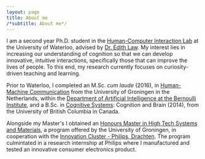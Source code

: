 ```yaml
---
layout: page
title: About me
/*subtitle: About me*/
---
```


I am a second year Ph.D. student in the [Human-Computer Interaction Lab](http://hci.uwaterloo.ca/) at the University of Waterloo, advised by [Dr. Edith Law](http://edithlaw.ca/). My interest lies in increasing our understanding of cognition so that we can develop innovative, intuitive interactions, specifically those that can improve the lives of people. To this end, my research currently focuses on curiosity-driven teaching and learning.

Prior to Waterloo, I completed an M.Sc. _cum laude_ (2016), in [Human-Machine Communication](http://www.rug.nl/masters/human-machine-communication/) from the University of Groningen in the Netherlands, within the [Department of Artificial Intelligence at the Bernoulli Institute](https://www.rug.nl/research/bernoulli/research/departments), and a B.Sc. in [Cognitive Systems](https://cogsys.ubc.ca/about-cogs-2/): Cognition and Brain (2014), from the University of British Columbia in Canada.

Alongside my Master's I obtained an [Honours Master in High Tech Systems and Materials](http://www.rug.nl/education/honours-college/htsm-masterprogramme/), a program offered by the University of Groningen, in cooperation with the [Innovation Cluster - Philips, Drachten](https://en.icdrachten.nl/companies/philips). The program culmintated in a research internship at Philips where I manufactured and tested an innovative consumer electronics product.
